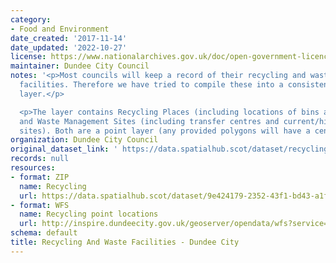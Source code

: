 ```yaml
---
category:
- Food and Environment
date_created: '2017-11-14'
date_updated: '2022-10-27'
license: https://www.nationalarchives.gov.uk/doc/open-government-licence/version/3/
maintainer: Dundee City Council
notes: '<p>Most councils will keep a record of their recycling and waste management
  facilities. Therefore we have tried to compile these into a consistent national
  layer.</p>

  <p>The layer contains Recycling Places (including locations of bins and centres)
  and Waste Management Sites (including transfer centres and current/historic landfill
  sites). Both are a point layer (any provided polygons will have a centroid created).</p>'
organization: Dundee City Council
original_dataset_link: ' https://data.spatialhub.scot/dataset/recycling_and_waste_facilities-dc'
records: null
resources:
- format: ZIP
  name: Recycling
  url: https://data.spatialhub.scot/dataset/9e424179-2352-43f1-bd43-a1f52f18e946/resource/02ff4565-1859-40ff-ac33-b4aa7725a1dd/download/recycling.zip
- format: WFS
  name: Recycling point locations
  url: http://inspire.dundeecity.gov.uk/geoserver/opendata/wfs?service=WFS&version=1.1.0&request=getCapabilities
schema: default
title: Recycling And Waste Facilities - Dundee City
---
```

